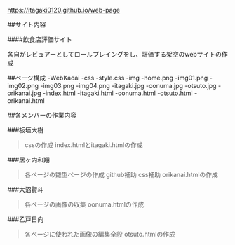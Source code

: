 https://itagaki0120.github.io/web-page

##サイト内容

####飲食店評価サイト

各自がレビュアーとしてロールプレイングをし、評価する架空のwebサイトの作成

##ページ構成
-WebKadai
    -css
        -style.css
    -img
        -home.png
        -img01.png
        -img02.png
        -img03.png
        -img04.png
        -itagaki.jpg
        -oonuma.jpg
        -otsuto.jpg
        -orikanai.jpg
    -index.html
    -itagaki.html
    -oonuma.html
    -otsuto.html
    -orikanai.html

##各メンバーの作業内容

###板垣大樹
>cssの作成
>index.htmlとitagaki.htmlの作成

###居ヶ内和翔
>各ページの雛型ページの作成
>github補助
>css補助
>orikanai.htmlの作成

###大沼賢斗
>各ページの画像の収集
>oonuma.htmlの作成

###乙戸日向
>各ページに使われた画像の編集全般
>otsuto.htmlの作成

